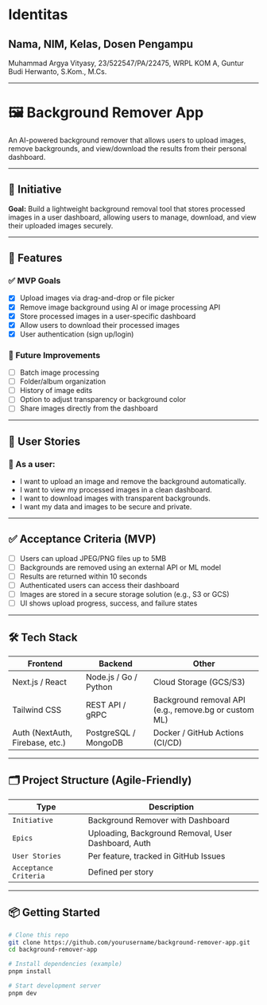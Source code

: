 # Identitas
## Nama, NIM, Kelas, Dosen Pengampu
Muhammad Argya Vityasy, 23/522547/PA/22475, WRPL KOM A, Guntur Budi Herwanto, S.Kom., M.Cs.

---

# 🖼️ Background Remover App

An AI-powered background remover that allows users to upload images, remove backgrounds, and view/download the results from their personal dashboard.

---

## 🚀 Initiative

**Goal:** Build a lightweight background removal tool that stores processed images in a user dashboard, allowing users to manage, download, and view their uploaded images securely.

---

## 🧩 Features

### ✅ MVP Goals
- [x] Upload images via drag-and-drop or file picker
- [x] Remove image background using AI or image processing API
- [x] Store processed images in a user-specific dashboard
- [x] Allow users to download their processed images
- [x] User authentication (sign up/login)

### 🧠 Future Improvements
- [ ] Batch image processing
- [ ] Folder/album organization
- [ ] History of image edits
- [ ] Option to adjust transparency or background color
- [ ] Share images directly from the dashboard

---

## 📸 User Stories

### 🧍 As a user:
- I want to upload an image and remove the background automatically.
- I want to view my processed images in a clean dashboard.
- I want to download images with transparent backgrounds.
- I want my data and images to be secure and private.

---

## ✅ Acceptance Criteria (MVP)

- [ ] Users can upload JPEG/PNG files up to 5MB
- [ ] Backgrounds are removed using an external API or ML model
- [ ] Results are returned within 10 seconds
- [ ] Authenticated users can access their dashboard
- [ ] Images are stored in a secure storage solution (e.g., S3 or GCS)
- [ ] UI shows upload progress, success, and failure states

---

## 🛠️ Tech Stack

| Frontend        | Backend         | Other                |
|-----------------|-----------------|----------------------|
| Next.js / React | Node.js / Go / Python | Cloud Storage (GCS/S3) |
| Tailwind CSS    | REST API / gRPC | Background removal API (e.g., remove.bg or custom ML) |
| Auth (NextAuth, Firebase, etc.) | PostgreSQL / MongoDB | Docker / GitHub Actions (CI/CD) |

---

## 🗂️ Project Structure (Agile-Friendly)

| Type            | Description |
|-----------------|-------------|
| `Initiative`    | Background Remover with Dashboard |
| `Epics`         | Uploading, Background Removal, User Dashboard, Auth |
| `User Stories`  | Per feature, tracked in GitHub Issues |
| `Acceptance Criteria` | Defined per story |

---

## 📦 Getting Started

```bash
# Clone this repo
git clone https://github.com/yourusername/background-remover-app.git
cd background-remover-app

# Install dependencies (example)
pnpm install

# Start development server
pnpm dev
